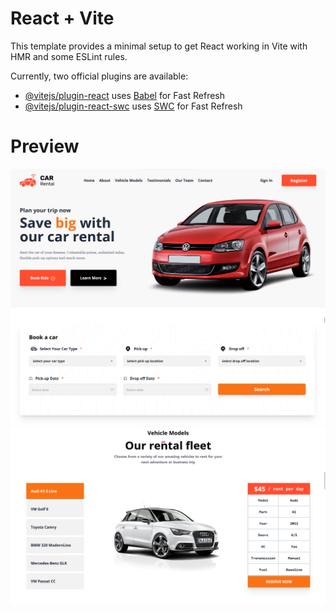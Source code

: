 # React + Vite

This template provides a minimal setup to get React working in Vite with HMR and some ESLint rules.

Currently, two official plugins are available:

- [@vitejs/plugin-react](https://github.com/vitejs/vite-plugin-react/blob/main/packages/plugin-react/README.md) uses [Babel](https://babeljs.io/) for Fast Refresh
- [@vitejs/plugin-react-swc](https://github.com/vitejs/vite-plugin-react-swc) uses [SWC](https://swc.rs/) for Fast Refresh

# Preview 

<img src="/public/Preview/Hero-Section.png" alt="Hero" />
<img src="/public/Preview/Booking-Section.png" alt="Booking" />
<img src="/public/Preview/VehicleModel-Section.png" alt="Vehicle" />
